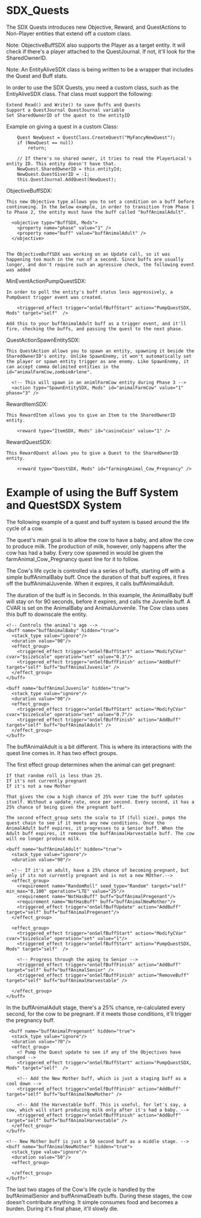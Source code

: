 SDX_Quests
==========

The SDX Quests introduces new Objective, Reward, and QuestActions to Non-Player entities that extend off a custom class.

Note: ObjectiveBuffSDX also supports the Player as a target entity.  It will check if there's a player attached to the QuestJournal. If not, it'll look for the SharedOwnerID.

Note: An EntityAliveSDX class is being written to be a wrapper that includes the Quest and Buff stats.

In order to use the SDX Quests, you need a custom class, such as the EntiyAliveSDX class. That class must support the following:

	Extend Read() and Write() to save Buffs and Quests
	Support a QuestJournal QuestJournal variable
	Set SharedOwnerID of the quest to the entityID
   
Example on giving a quest in a custom Class:

        Quest NewQuest = QuestClass.CreateQuest("MyFancyNewQuest");
        if (NewQuest == null)
            return;

        // If there's no shared owner, it tries to read the PlayerLocal's entity ID. This entity doesn't have that.
        NewQuest.SharedOwnerID = this.entityId;
        NewQuest.QuestGiverID = -1;
        this.QuestJournal.AddQuest(NewQuest);

ObjectiveBuffSDX:
	
	This new Objective type allows you to set a condition on a buff before continueing. In the below example, in order to transition from Phase 1 to Phase 2, the entity must have the buff called "buffAnimalAdult".

	  <objective type="BuffSDX, Mods">
        <property name="phase" value="1" />
        <property name="buff" value="buffAnimalAdult" />
      </objective>


	The ObjectiveBuffSDX was working on an Update call, so it was happening too much in the run of a second. Since buffs are usually longer, and don't require such an agressive check, the following event was added

MinEventActionPumpQuestSDX:

	In order to poll the entity's buff status less aggressively, a PumpQuest trigger event was created.

        <triggered_effect trigger="onSelfBuffStart" action="PumpQuestSDX, Mods" target="self"  />

	Add this to your buffAnimalAdult buff as a trigger event, and it'll fire, checking the buffs, and passing the quest to the next phase.

QuestActionSpawnEntitySDX:

	This QuestAction allows you to spawn an entity, spawning it beside the SharedOwnerID's entity. Unlike SpawnEnemy, it won't automatically set the player or spawn entity trigger as ane enemy. Like SpawnEnemy, it can accept comma delimited entities in the id="animalFarmCow,zombieArlene".
		
      <!-- This will spawn in an animlFarmCow entity during Phase 3 -->
      <action type="SpawnEntitySDX, Mods" id="animalFarmCow" value="1" phase="3" />

RewardItemSDX:

	This RewardItem allows you to give an Item to the SharedOwnerID entity.

		<reward type="ItemSDX, Mods" id="casinoCoin" value="1" />

RewardQuestSDX:

	This RewardQuest allows you to give a Quest to the SharedOwnerID entity.

	    <reward type="QuestSDX, Mods" id="farmingAnimal_Cow_Pregnancy" />


Example of using the Buff System and QuestSDX System
====================================================
The following example of a quest and buff system is based around the life cycle of a cow. 

The quest's main goal is to allow the cow to have a baby, and allow the cow to produce milk. The production of milk, however, only happens after the cow has had a baby. Every cow spawned in would be given the farmAnimal_Cow_Pregnancy quest line for it to follow. 

The Cow's life cycle is controlled via a series of buffs, starting off with a simple buffAnimalBaby buff. Once the duration of that buff expires, it fires off the buffAnimalJuvenile. When it expires, it calls buffAnimalAdult.

The duration of the buff is in Seconds. In this example, the AnimalBaby buff will stay on for 90 seconds, before it expires, and calls the Juvenile buff. A CVAR is set on the AnimalBaby and AnimalJunvenile. The Cow class uses this buff to downscale the entity.

    <!-- Controls the animal's age -->
    <buff name="buffAnimalBaby" hidden="true">
      <stack_type value="ignore"/>
      <duration value="90"/>
      <effect_group>
        <triggered_effect trigger="onSelfBuffStart" action="ModifyCVar" cvar="$sizeScale" operation="set" value="0.3"/>
        <triggered_effect trigger="onSelfBuffFinish" action="AddBuff" target="self" buff="buffAnimalJuvenile" />
      </effect_group>
    </buff>

    <buff name="buffAnimalJuvenile" hidden="true">
      <stack_type value="ignore"/>
      <duration value="90"/>
      <effect_group>
        <triggered_effect trigger="onSelfBuffStart" action="ModifyCVar" cvar="$sizeScale" operation="set" value="0.7"/>
        <triggered_effect trigger="onSelfBuffFinish" action="AddBuff" target="self" buff="buffAnimalAdult" />
      </effect_group>
    </buff>

The buffAnimalAdult is a bit different. This is where its interactions with the quest line comes in. It has two effect groups. 

The first effect group determines when the animal can get pregnant:

	If that random roll is less than 25.	
	If it's not currently pregnant
	If it's not a new Mother
	
	That gives the cow a high chance of 25% ever time the buff updates itself. Without a update_rate, once per second. Every second, it has a 25% chance of being given the pregnant buff.

	The second effect_group sets the scale to 1f (full size), pumps the quest chain to see if it meets any new conditions. Once the AnimalAdult buff expires, it progresses to a Senior buff. When the Adult buff expires, it removes the buffAnimalHarvestable buff. The cow will no longer produce milk.

    <buff name="buffAnimalAdult" hidden="true">
      <stack_type value="ignore"/>
      <duration value="90"/>
      
      <!-- If it's an adult, have a 25% chance of becoming pregnant, but only if its not currently pregnant and is not a new MOther.-->
      <effect_group>
        <requirement name="RandomRoll" seed_type="Random" target="self" min_max="0,100" operation="LTE" value="25"/>
        <requirement name="NotHasBuff" buff="buffAnimalPregenant"/>
        <requirement name="NotHasBuff" buff="buffAnimalNewMother"/>
        <triggered_effect trigger="onSelfBuffUpdate" action="AddBuff" target="self" buff="buffAnimalPregenant"/>
      </effect_group>

      <effect_group>
        <triggered_effect trigger="onSelfBuffStart" action="ModifyCVar" cvar="$sizeScale" operation="set" value="1"/>
        <triggered_effect trigger="onSelfBuffStart" action="PumpQuestSDX, Mods" target="self"  />

        <!-- Progress through the aging to Senior -->
        <triggered_effect trigger="onSelfBuffFinish" action="AddBuff" target="self" buff="buffAnimalSenior" />   
		<triggered_effect trigger="onSelfBuffFinish" action="RemoveBuff" target="self" buff="buffAnimalHarvestable" />   

      </effect_group>
    </buff>

In the buffAnimalAdult stage, there's a 25% chance, re-calculated every second, for the cow to be pregnant. If it meets those conditions, it'll trigger the pregnancy buff.

	 <buff name="buffAnimalPregenant" hidden="true">
      <stack_type value="ignore"/>
      <duration value="70"/>
      <effect_group>
		<! Pump the Quest update to see if any of the Objectives have changed -->
        <triggered_effect trigger="onSelfBuffStart" action="PumpQuestSDX, Mods" target="self"  />

		<!-- Add the New Mother buff, which is just a staging buff as a cool down -->
        <triggered_effect trigger="onSelfBuffFinish" action="AddBuff" target="self" buff="buffAnimalNewMother" />

        <!-- Add the Harvestable buff. This is useful, for let's say, a cow, which will start producing milk only after it's had a baby. -->
        <triggered_effect trigger="onSelfBuffFinish" action="AddBuff" target="self" buff="buffAnimalHarvestable" />
      </effect_group>
    </buff>

	<!-- New Mother buff is just a 50 second buff as a middle stage. -->
    <buff name="buffAnimalNewMother" hidden="true">
      <stack_type value="ignore"/>
      <duration value="50"/>
      <effect_group>
   
      </effect_group>
    </buff>'

The last two stages of the Cow's life cycle is handled by the buffAnimalSenior and buffAnimalDeath buffs. During these stages, the cow doesn't contribute anything. It simple consumes food and becomes a burden. During it's final phase, it'll slowly die.

   <buff name="buffAnimalSenior" hidden="true">
      <stack_type value="ignore"/>
      <duration value="180"/>
      <effect_group>
        <triggered_effect trigger="onSelfBuffFinish" action="AddBuff" target="self" buff="buffAnimalDeath" />
      </effect_group>
    </buff>  
    <buff name="buffAnimalDeath" hidden="true">
      <stack_type value="ignore"/>
      <damage_type value="disease"/>
      <duration value="0"/>
      <update_rate value="2"/>

      <effect_group>
        <passive_effect name="HealthChangeOT" operation="base_subtract" value="1,500" duration="0,60"/>
      </effect_group>
    </buff>


While the buffs control the age of the animal, it doesn't really do much to produce anything of substance. However, if you combine it with the new QuestSDX hooks, the animal can become more alive.

Here's an example of a Quest line that handles the cow's pregnancy cycle:

    <quest id="farmingAnimal_Cow_Pregnancy">
      <property name="name_key" value="farmingAnimal_Cow_Pregnancy" />
      <property name="subtitle_key" value="farmingAnimal_Cow_Pregnancy" />
      <property name="description_key" value="farmingAnimal_Cow_Pregnancy" />
      <property name="icon" value="ui_game_symbol_zombie" />
      <property name="repeatable" value="true" />
      <property name="category_key" value="challenge" />
      <property name="offer_key" value="farmingAnimal_Cow_Pregnancy" />
      <property name="difficulty" value="veryeasy" />

      <!-- Before progressing, make sure the Animal has the buffAnimalAdult buff -->
      <objective type="BuffSDX, Mods">
        <property name="phase" value="1" />
        <property name="buff" value="buffAnimalAdult" />
      </objective>

      <!-- Before progressing, make sure the animal has a buffAnimalPregnant buff -->
      <objective type="BuffSDX, Mods">
        <property name="phase" value="2" />
        <property name="buff" value="buffAnimalPrgenant" />
      </objective>

      <!-- Before progressing, make sure the animal has a buffAnimalNewMother buff -->
      <objective type="BuffSDX, Mods">
        <property name="phase" value="3" />
        <property name="buff" value="buffAnimalNewMother" />
      </objective>
      
      <!-- This will spawn in an animlFarmCow entity during Phase 3 -->
      <action type="SpawnEntitySDX, Mods" id="animalFarmCow" value="1" phase="3" />
      
      <!-- Once the entity is spawned, give back the same quest, and give it a casino coin for a good job. -->
      <reward type="QuestSDX, Mods" id="farmingAnimal_Cow_Pregnancy" />
      <reward type="ItemSDX, Mods" id="casinoCoin" value="1" />

    </quest>

	
